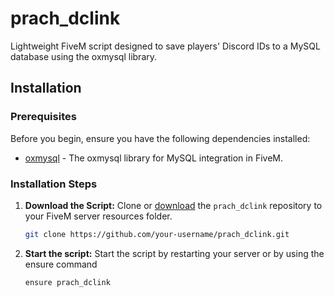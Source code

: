 # prach_dclink

Lightweight FiveM script designed to save players' Discord IDs to a MySQL database using the oxmysql library.

## Installation

### Prerequisites

Before you begin, ensure you have the following dependencies installed:

- [oxmysql](https://github.com/overextended/oxmysql) - The oxmysql library for MySQL integration in FiveM.

### Installation Steps

1. **Download the Script:**
   Clone or [download](https://github.com/prasifka/prach_dclink/archive/refs/heads/main.zip) the `prach_dclink` repository to your FiveM server resources folder.

   ```bash
   git clone https://github.com/your-username/prach_dclink.git

2. **Start the script:**
   Start the script by restarting your server or by using the ensure command
   ```bash
   ensure prach_dclink
